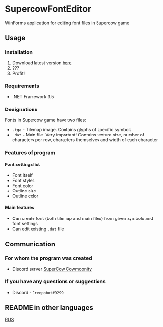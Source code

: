 # SupercowFontEditor
WinForms application for editing font files in Supercow game

## Usage

### Installation

1. Download latest version [here](https://github.com/Creepobot/supercow-font-editor/releases/latest)
2. ???
3. Profit!

### Requirements

- .NET Framework 3.5

### Designations

Fonts in Supercow game have two files:

- `.tga` - Tilemap image. Contains glyphs of specific symbols
- `.dat` - Main file. Very important! Contains texture size, number of characters per row, characters themselves and width of each character

### Features of program

#### Font settings list

- Font itself
- Font styles
- Font color
- Outline size
- Outline color

#### Main features

- Can create font (both tilemap and main files) from given symbols and font settings
- Can edit existing `.dat` file

## Communication

### For whom the program was created
- Discord server [SuperCow Cowmoonity](https://discord.com/invite/JzCvwh5)

### If you have any questions or suggestions
- Discord - `Creepobot#9299`

## README in other languages
[RUS](https://github.com/Creepobot/supercow-font-editor/blob/main/README_RU.md)
